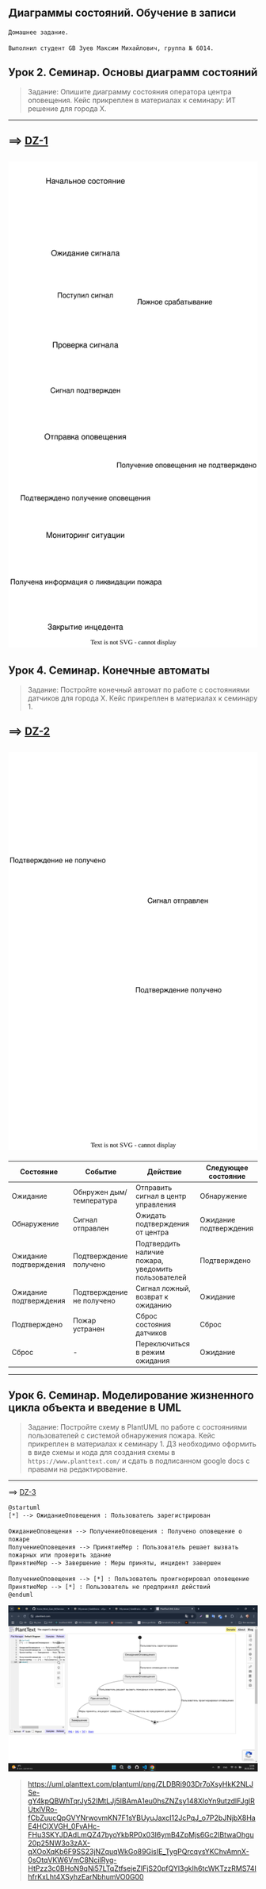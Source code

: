 ## Диаграммы состояний. Обучение в записи
```
Домашнее задание.

Выполнил студент GB Зуев Максим Михайлович, группа № 6014.
```
## Урок 2. Семинар. Основы диаграмм состояний
>Задание: Опишите диаграмму состояния оператора центра оповещения. Кейс прикреплен в материалах к семинару: ИТ решение для города Х.
---

==> [DZ-1](./DZ-1/Lesson-1.drawio.svg)
---
![Lesson-1.drawio](./DZ-1/Lesson-1.drawio.svg)
---

## Урок 4. Семинар. Конечные автоматы
>Задание: Постройте конечный автомат по работе с состояниями датчиков для города Х. Кейс прикреплен в материалах к семинару 1.

==> [DZ-2](./DZ-2/Lesson-2.drawio.svg)
---
![Lesson-2.drawio](./DZ-2/Lesson-2.drawio.svg)
---
| **Состояние** | **Событие** | **Действие** | **Следующее состояние** |
| --- | --- | --- | --- |
| Ожидание | Обнружен дым/температура | Отправить сигнал в центр управления | Обнаружение |
| Обнаружение | Сигнал отправлен | Ожидать подтверждения от центра | Ожидание подтверждения |
| Ожидание подтверждения | Подтверждение получено | Подтвердить наличие пожара, уведомить пользователей | Подтверждено |
| Ожидание подтверждения | Подтверждение не получено | Сигнал ложный, возврат к ожиданию | Ожидание |
| Подтверждено | Пожар устранен | Сброс состояния датчиков | Сброс |
| Сброс | - | Переключиться в режим ожидания | Ожидание |
---

## Урок 6. Семинар. Моделирование жизненного цикла объекта и введение в UML
>Задание: Постройте схему в PlantUML по работе с состояниями пользователей с системой обнаружения пожара. Кейс прикреплен в материалах к семинару 1.  ДЗ необходимо оформить в виде схемы и кода для создания схемы в `https://www.planttext.com/` и сдать в подписанном google docs с правами на редактирование.
---
==> [DZ-3](./DZ-3/)

```plantuml
@startuml
[*] --> ОжиданиеОповещения : Пользователь зарегистрирован

ОжиданиеОповещения --> ПолучениеОповещения : Получено оповещение о пожаре
ПолучениеОповещения --> ПринятиеМер : Пользователь решает вызвать пожарных или проверить здание
ПринятиеМер --> Завершение : Меры приняты, инцидент завершен

ПолучениеОповещения --> [*] : Пользователь проигнорировал оповещение
ПринятиеМер --> [*] : Пользователь не предпринял действий
@enduml
```

![](./DZ-3/Screenshot%202025-02-26%20125555.png)


>https://uml.planttext.com/plantuml/png/ZLDBRi903Dr7oXsyHkK2NLJSe-gY4kpQBWhTqrJy52IMtLJj5IBAmA1eu0hsZNZsy148XIoYn9utzdlFJglRUtxlVRo-fCbZuucQpGVYNrwovmKN7F1sYBUyuJaxcI12JcPqJ_o7P2bJNjbX8HaE4HCIXVGH_0FvAHc-FHu3SKYJDAdLmQZ47byoYkbRP0x03I6ymB4ZpMjs6Gc2IBtwaOhgu20p25NW3o3zAX-qXOoXqKb6F9SS23jNZquqWkGo89GisIE_TygPQrcqysYKChvAmnX-0sOtqVKW6VmC8NcilRyg-HtPzz3c0BHoN9qNi57LTqZtfsejeZIFjS20pfQYl3gkIh6tcWKTzzRMS74IhfrKxLht4XSyhzEarNbhumVO0G00